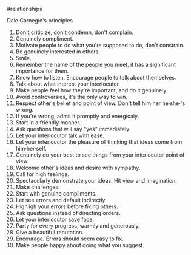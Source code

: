 #relationships 

Dale Carnegie's principles

1. Don't criticize, don't condemn, don't complain.
2. Genuinely compliment.
3. Motivate people to do what you're supposed to do, don't constrain.
4. Be genuinely interested in others.
5. Smile.
6. Remember the name of the people you meet, it has a significant importance for them.
7. Know how to listen. Encourage people to talk about themselves.
8. Talk about what interest your interlocutor.
9. Make people feel how they're important, and do it genuinely.
10. Avoid controversies, it's the only way to win.
11. Respect other's belief and point of view. Don't tell him·her he·she·'s wrong.
12. If you're wrong, admit it promptly and energicaly.
13. Start in a friendly manner.
14. Ask questions that will say "yes" immediately.
15. Let your interlocutor talk with ease.
16. Let your interlocutor the pleasure of thinking that ideas come from him·her·self.
17. Genuinely do your best to see things from your interlocutor point of view.
18. Welcome other's ideas and desire with sympathy.
19. Call for high feelings.
20. Spectacularly demonstrate your ideas. Hit view and imagination.
21. Make challenges.
22. Start with genuine compliments.
23. Let see errors and default indirectly.
24. Highligh your errors before fixing others.
25. Ask questions instead of directing orders.
26. Let your interlocutor save face.
27. Party for every progress, warmly and generously.
28. Give a beautiful reputation.
29. Encourage. Errors should seem easy to fix.
30. Make people happy about doing what you suggest.